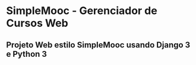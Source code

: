 
# SimpleMooc - Gerenciador de Cursos Web

## Projeto Web estilo SimpleMooc usando Django 3 e Python 3
